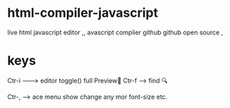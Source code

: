 # html-compiler-javascript
live html javascript editor ,, avascript complier github github open source ,

 
# keys
 Ctr-i ---> editor  toggle() full Preview💯
 Ctr-f --> find 🔍


 Ctr-, --> ace menu show change any mor font-size etc.


